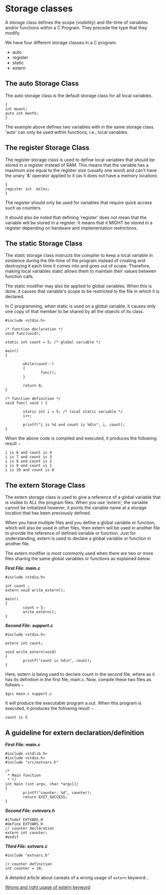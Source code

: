 # Storage classes

A storage class defines the scope (visibility) and life-time of variables and/or functions within a C Program. They 
precede the type that they modify.

We have four different storage classes in a C program:

- auto
- register
- static
- extern

## The auto Storage Class

The auto storage class is the default storage class for all local variables.

```
{
int mount;
auto int month;
}
```

The example above defines two variables with in the same storage class. 'auto' can only be used within functions, i.e., 
local variables.

## The register Storage Class

The register storage class is used to define local variables that should be stored in a register instead of RAM. 
This means that the variable has a maximum size equal to the register size (usually one word) and can't have the unary 
'&' operator applied to it (as it does not have a memory location).

```
{
register int  miles;
}
```

The register should only be used for variables that require quick access such as counters. 

It should also be noted that defining 'register' does not mean that the variable will be stored in a register. 
It means that it MIGHT be stored in a register depending on hardware and implementation restrictions.

## The static Storage Class

The static storage class instructs the compiler to keep a local variable in existence during the life-time of the 
program instead of creating and destroying it each time it comes into and goes out of scope. Therefore, making local 
variables static allows them to maintain their values between function calls.

The static modifier may also be applied to global variables. When this is done, it causes that variable's scope to be 
restricted to the file in which it is declared.

In C programming, when static is used on a global variable, it causes only one copy of that member to be shared by all 
the objects of its class.

```
#include <stdio.h>

/* function declaration */
void func(void);

static int count = 5; /* global variable */

main()
{

        while(count--)
        {
                func();
        }

        return 0;
}

/* function definition */
void func( void ) {

        static int i = 5; /* local static variable */
        i++;

        printf("i is %d and count is %d\n", i, count);
}
```

When the above code is compiled and executed, it produces the following result −

```
i is 6 and count is 4
i is 7 and count is 3
i is 8 and count is 2
i is 9 and count is 1
i is 10 and count is 0
```

## The extern Storage Class

The extern storage class is used to give a reference of a global variable that is visible to ALL the program files. 
When you use 'extern', the variable cannot be initialized however, it points the variable name at a storage location 
that has been previously defined.

When you have multiple files and you define a global variable or function, which will also be used in other files, 
then extern will be used in another file to provide the reference of defined variable or function. Just for 
understanding, extern is used to declare a global variable or function in another file.

The extern modifier is most commonly used when there are two or more files sharing the same global variables or 
functions as explained below.

_**First File: main.c**_

```
#include <stdio.h>

int count ;
extern void write_extern();

main()
{
        count = 5;
        write_extern();
}
```

_**Second File: support.c**_

```
#include <stdio.h>

extern int count;

void write_extern(void)
{
        printf("count is %d\n", count);
}
```

Here, extern is being used to declare count in the second file, where as it has its definition in the first file, main.c. Now, compile these two files as follows −

```
$gcc main.c support.c
```

It will produce the executable program a.out. When this program is executed, it produces the following result −

```
count is 5
```

## A guideline for extern declaration/definition

_**First File: main.c**_

```
#include <stdlib.h>
#include <stdio.h>
#include "src/extvars.h"

/*
 * Main function
 * */
int main (int argv, char *args[])
{
        printf("counter: %d", counter);
        return EXIT_SUCCESS;
}
```

_**Second File: extevars.h**_

```
#ifndef EXTVARS_H
#define EXTVARS_H
// counter declaration
extern int counter;
#endif
```

_**Third File: extvars.c**_

```
#include "extvars.h"

// counter definition
int counter = 10;
```

A detailed article about caveats of a wrong usage of `extern` keyword...

[Wrong and right usage of extern keyword](https://sogilis.com/blog/wrong-usage-of-extern-keyword-in-c/)